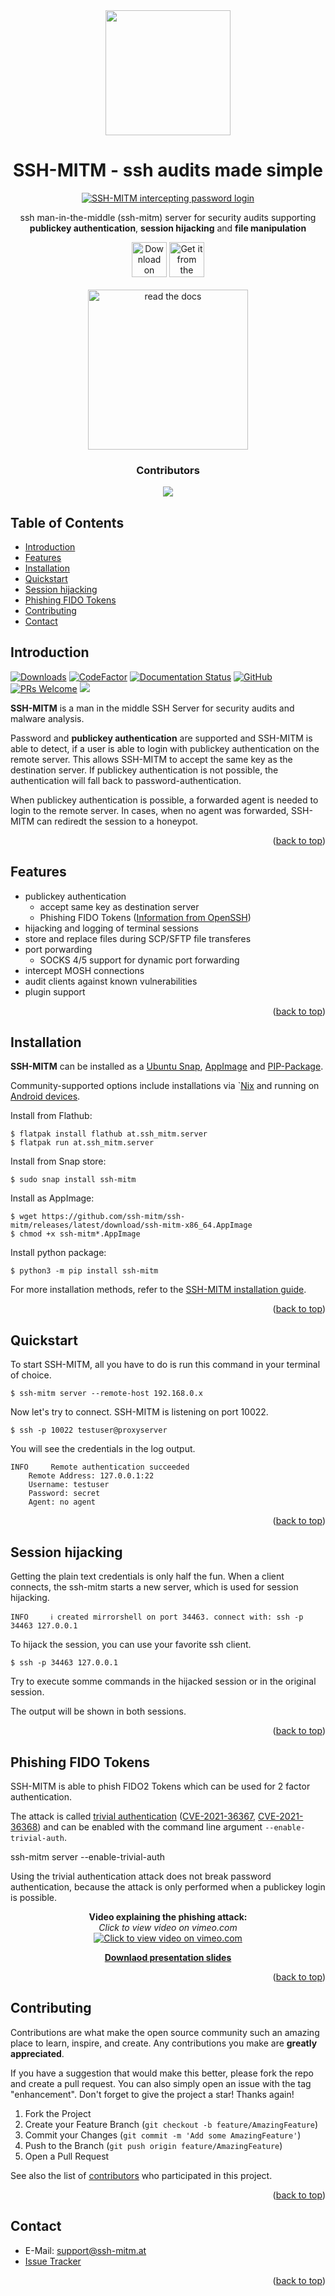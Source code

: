 <div id="top" align="center">
<img src="https://github.com/ssh-mitm/ssh-mitm/raw/master/doc/images/ssh-mitm-logo.png" width="200"><br/>
</div>
<h1 align="center"> SSH-MITM - ssh audits made simple </h1>
<p align="center">
  <a href="https://docs.ssh-mitm.at">
    <img alt="SSH-MITM intercepting password login" title="SSH-MITM" src="https://docs.ssh-mitm.at/_images/ssh-mitm-password.png#20230214" >
  </a>
  <p align="center">ssh man-in-the-middle (ssh-mitm) server for security audits supporting<br> <b>publickey authentication</b>, <b>session hijacking</b> and <b>file manipulation</b></p>
  <p align="center">
   <a href='https://flathub.org/apps/at.ssh_mitm.server'><img height='56' alt='Download on Flathub' src='https://dl.flathub.org/assets/badges/flathub-badge-en.png'/></a>
   <a href="https://snapcraft.io/ssh-mitm">
     <img  height='56' alt="Get it from the Snap Store" src="https://snapcraft.io/static/images/badges/en/snap-store-black.svg" />
   </a>
   <br />
   <br />
   <a href="https://docs.ssh-mitm.at"><img src="https://read-the-docs-guidelines.readthedocs-hosted.com/_downloads/d9606423d87d78fcceae4ee2af883b12/logo-wordmark-dark.png" title="read the docs" width="256"></a>
  </p>
</p>


<h3 align="center">Contributors</h3>
<p align="center">
<a href="https://github.com/ssh-mitm/ssh-mitm/graphs/contributors">
  <img src="https://contrib.rocks/image?repo=ssh-mitm/ssh-mitm" />
</a>
</p>

## Table of Contents

- [Introduction](#introduction)
- [Features](#features)
- [Installation](#installation)
- [Quickstart](#quickstart)
- [Session hijacking](#session-hijacking)
- [Phishing FIDO Tokens](#phishing-fido-tokens)
- [Contributing](#contributing)
- [Contact](#contact)

## Introduction

[![Downloads](https://pepy.tech/badge/ssh-mitm)](https://pepy.tech/project/ssh-mitm)
[![CodeFactor](https://www.codefactor.io/repository/github/ssh-mitm/ssh-mitm/badge)](https://www.codefactor.io/repository/github/ssh-mitm/ssh-mitm)
[![Documentation Status](https://readthedocs.org/projects/ssh-mitm/badge/?version=latest)](https://docs.ssh-mitm.at/?badge=latest)
[![GitHub](https://img.shields.io/github/license/ssh-mitm/ssh-mitm?color=%23434ee6)](https://github.com/ssh-mitm/ssh-mitm/blob/master/LICENSE)
[![PRs Welcome](https://img.shields.io/badge/PRs-welcome-brightgreen.svg?style=flat-square)](http://makeapullrequest.com)
<a rel="me" href="https://defcon.social/@sshmitm"><img src="https://img.shields.io/mastodon/follow/109597663767801251?color=%236364FF&domain=https%3A%2F%2Fdefcon.social&label=Mastodon&style=plastic"></a>


**SSH-MITM** is a man in the middle SSH Server for security audits and malware analysis.

Password and **publickey authentication** are supported and SSH-MITM is able to detect, if a user is able to login with publickey authentication on the remote server. This allows SSH-MITM to accept the same key as the destination server. If publickey authentication is not possible, the authentication will fall back to password-authentication.

When publickey authentication is possible, a forwarded agent is needed to login to the remote server. In cases, when no agent was forwarded, SSH-MITM can rediredt the session to a honeypot.

<p align="right">(<a href="#top">back to top</a>)</p>

## Features

* publickey authentication
   * accept same key as destination server
   * Phishing FIDO Tokens ([Information from OpenSSH](https://www.openssh.com/agent-restrict.html))
* hijacking and logging of terminal sessions
* store and replace files during SCP/SFTP file transferes
* port porwarding
  * SOCKS 4/5 support for dynamic port forwarding
* intercept MOSH connections
* audit clients against known vulnerabilities
* plugin support

<p align="right">(<a href="#top">back to top</a>)</p>

## Installation

**SSH-MITM** can be installed as a [Ubuntu Snap](https://snapcraft.io/ssh-mitm), [AppImage](https://github.com/ssh-mitm/ssh-mitm/releases/latest) and [PIP-Package](https://pypi.org/project/ssh-mitm/).

Community-supported options include installations via `[Nix](https://search.nixos.org/packages?channel=unstable&show=ssh-mitm&type=packages&query=ssh-mitm) and running on [Android devices](https://github.com/ssh-mitm/ssh-mitm/discussions/83#discussioncomment-1531873).

Install from Flathub:

    $ flatpak install flathub at.ssh_mitm.server
    $ flatpak run at.ssh_mitm.server

Install from Snap store:

    $ sudo snap install ssh-mitm

Install as AppImage:

    $ wget https://github.com/ssh-mitm/ssh-mitm/releases/latest/download/ssh-mitm-x86_64.AppImage
    $ chmod +x ssh-mitm*.AppImage

Install python package:

    $ python3 -m pip install ssh-mitm

For more installation methods, refer to the [SSH-MITM installation guide](https://docs.ssh-mitm.at/get_started/installation.html).


<p align="right">(<a href="#top">back to top</a>)</p>

## Quickstart

To start SSH-MITM, all you have to do is run this command in your terminal of choice.

    $ ssh-mitm server --remote-host 192.168.0.x

Now let's try to connect. SSH-MITM is listening on port 10022.

    $ ssh -p 10022 testuser@proxyserver

You will see the credentials in the log output.

    INFO     Remote authentication succeeded
        Remote Address: 127.0.0.1:22
        Username: testuser
        Password: secret
        Agent: no agent

<p align="right">(<a href="#top">back to top</a>)</p>

## Session hijacking

Getting the plain text credentials is only half the fun.
When a client connects, the ssh-mitm starts a new server, which is used for session hijacking.

    INFO     ℹ created mirrorshell on port 34463. connect with: ssh -p 34463 127.0.0.1

To hijack the session, you can use your favorite ssh client.

    $ ssh -p 34463 127.0.0.1

Try to execute somme commands in the hijacked session or in the original session.

The output will be shown in both sessions.

<p align="right">(<a href="#top">back to top</a>)</p>

## Phishing FIDO Tokens

SSH-MITM is able to phish FIDO2 Tokens which can be used for 2 factor authentication.

The attack is called [trivial authentication](https://docs.ssh-mitm.at/trivialauth.html) ([CVE-2021-36367](https://docs.ssh-mitm.at/CVE-2021-36367.html), [CVE-2021-36368](https://docs.ssh-mitm.at/CVE-2021-36368.html)) and can be enabled with the command line argument `--enable-trivial-auth`.

  ssh-mitm server --enable-trivial-auth

Using the trivial authentication attack does not break password authentication, because the attack is only performed when a publickey login is possible.

<p align="center">
  <b>Video explaining the phishing attack:</b><br/>
  <i>Click to view video on vimeo.com</i><br/>
  <a href="https://vimeo.com/showcase/9059922/video/651517195">
  <img src="https://github.com/ssh-mitm/ssh-mitm/raw/master/doc/images/ds2021-video.png" alt="Click to view video on vimeo.com">
  </a>
</p>

<p align="center">
  <b><a href="https://github.com/ssh-mitm/ssh-mitm/files/7568291/deepsec.pdf">Downlaod presentation slides</a></b>
</p>

<p align="right">(<a href="#top">back to top</a>)</p>

## Contributing

Contributions are what make the open source community such an amazing place to learn, inspire, and create. Any contributions you make are **greatly appreciated**.

If you have a suggestion that would make this better, please fork the repo and create a pull request. You can also simply open an issue with the tag "enhancement".
Don't forget to give the project a star! Thanks again!

1. Fork the Project
2. Create your Feature Branch (`git checkout -b feature/AmazingFeature`)
3. Commit your Changes (`git commit -m 'Add some AmazingFeature'`)
4. Push to the Branch (`git push origin feature/AmazingFeature`)
5. Open a Pull Request

See also the list of [contributors](https://github.com/ssh-mitm/ssh-mitm/graphs/contributors) who participated in this project.

<p align="right">(<a href="#top">back to top</a>)</p>

## Contact

- E-Mail: support@ssh-mitm.at
- [Issue Tracker](https://github.com/ssh-mitm/ssh-mitm/issues)

<p align="right">(<a href="#top">back to top</a>)</p>
